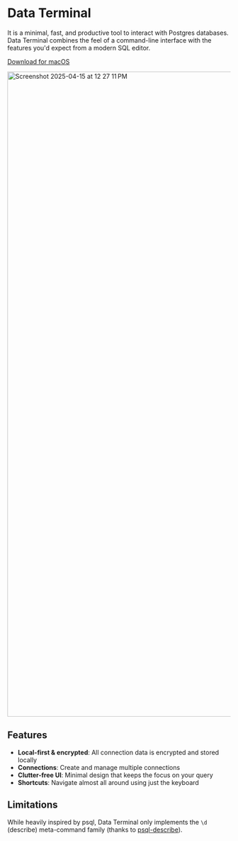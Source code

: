 # Data Terminal

It is a minimal, fast, and productive tool to interact with Postgres databases. Data Terminal combines the feel of a command-line interface with the features you'd expect from a modern SQL editor.

[Download for macOS](https://dataterminal-binaries.s3.us-east-2.amazonaws.com/data-terminal/darwin/arm64/Data+Terminal-1.0.2-arm64.dmg)

<img width="1453" alt="Screenshot 2025-04-15 at 12 27 11 PM" src="https://github.com/user-attachments/assets/6fcfe397-d2e0-4094-ab20-cc04e8d598ad" />

## Features

- **Local-first & encrypted**: All connection data is encrypted and stored locally
- **Connections**: Create and manage multiple connections
- **Clutter-free UI**: Minimal design that keeps the focus on your query
- **Shortcuts**: Navigate almost all around using just the keyboard

## Limitations

While heavily inspired by psql, Data Terminal only implements the `\d` (describe) meta-command family (thanks to [psql-describe](https://github.com/neondatabase/psql-describe)).
